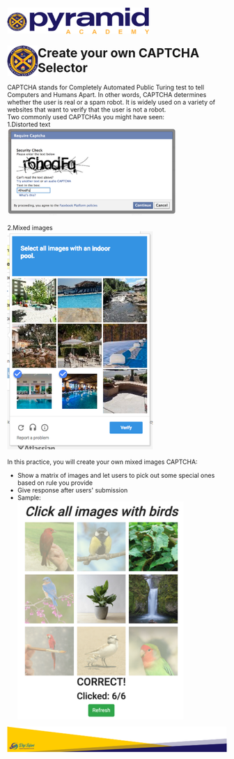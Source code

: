 

<img align="left" src="../../markdown_imgs/logo_with_name.png" height = 60></img>
<br>

<br>
<div>
    <img align="left" src="../../markdown_imgs/logo_round.png" height=70 />
    <h1>Create your own CAPTCHA Selector</h1>
CAPTCHA stands for Completely Automated Public Turing test to tell Computers and Humans Apart. In other words, CAPTCHA determines whether the user is real or a spam robot. It is widely used on a variety of websites that want to verify that the user is not a robot. 
    <br>Two commonly used CAPTCHAs you might have seen:
    <br>1.Distorted text
            <div><img src="markdown_imgs/captcha_1.png" height = 200></img></div>
    <br>2.Mixed images</li>
            <div><img src="markdown_imgs/captcha_2.png" height = 500></img></div>
    <br>
    In this practice, you will create your own mixed images CAPTCHA:
    <ul>
        <li>Show a matrix of images and let users to pick out some special ones based on rule you provide</li>
        <li>Give response after users' submission</li>
        <li>Sample:</li>
        <div><img src="markdown_imgs/captcha_3.png" height = 500></img></div>
    </ul>
    <img align="left" src="../../markdown_imgs/footer.png"/>
</div>
